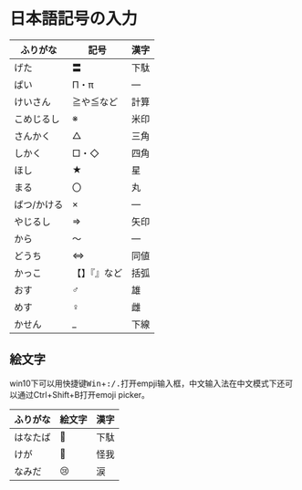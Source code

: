# 日本語記号の入力

[comment]: # (https://www.mobilefish.com/services/markdown/markdown.php#inputForm)

<!--
|ふりがな|記号|漢字|
|---|---|---|
|げた|〓|下駄|
|ぱい|Π・π||
|けいさん|≧や≦など|計算|
|こめじるし|※|米印|
|さんかく|△|三角|
|しかく|□・◇|四角|
|ほし|★|星|
|まる|〇|丸|
|ばつ/かける|×||
|やじるし|⇒|矢印|
|から|～||
|どうち|⇔|同値|
|かっこ|【】『』など|括弧|
|おす|♂|雄|
|めす|♀|雌|
|ハサミ|✂||
|かせん||下線|
|さがる|⤵|下がる|
|あがる|⤴|あがる|
||||

## 絵文字

win10下可以用快捷键<kbd>Win</kbd>+<kbd>:/.</kbd>打开empji输入框，中文输入法在中文模式下还可以通过Ctrl+Shift+B打开emoji picker。

|ふりがな|絵文字|漢字|
|---|---|---|
|はなたば|💐|下駄|
|けが|🤕|怪我|
|なみだ|😢|涙|
|かなしい|😢|悲しい|
|かみなり|⚡|雷|
|たいふう|🌀|台風|
|たつまき|🌪|竜巻|
|やきゅう|⚾|野球|
|たっきゅう|🏓|卓球|
||||
|スイカ|🍉|西瓜|
||||
||||
!-->


<table>
<thead>
<tr>
<th>ふりがな</th>
<th>記号</th>
<th>漢字</th>
</tr>
</thead>
<tbody>
<tr>
<td>げた</td>
<td>〓</td>
<td>下駄</td>
</tr>
<tr>
<td>ぱい</td>
<td>Π・π</td>
<td>―</td>
</tr>
<tr>
<td>けいさん</td>
<td>≧や≦など</td>
<td>計算</td>
</tr>
<tr>
<td>こめじるし</td>
<td>※</td>
<td>米印</td>
</tr>
<tr>
<td>さんかく</td>
<td>△</td>
<td>三角</td>
</tr>
<tr>
<td>しかく</td>
<td>□・◇</td>
<td>四角</td>
</tr>
<tr>
<td>ほし</td>
<td>★</td>
<td>星</td>
</tr>
<tr>
<td>まる</td>
<td>〇</td>
<td>丸</td>
</tr>
<tr>
<td>ばつ/かける</td>
<td>×</td>
<td>―</td>
</tr>
<tr>
<td>やじるし</td>
<td>⇒</td>
<td>矢印</td>
</tr>
<tr>
<td>から</td>
<td>～</td>
<td>―</td>
</tr>
<tr>
<td>どうち</td>
<td>⇔</td>
<td>同値</td>
</tr>
<tr>
<td>かっこ</td>
<td>【】『』など</td>
<td>括弧</td>
</tr>
<tr>
<td>おす</td>
<td>♂</td>
<td>雄</td>
</tr>
<tr>
<td>めす</td>
<td>♀</td>
<td>雌</td>
</tr>
<tr>
<td>かせん</td>
<td>_</td>
<td>下線</td>
</tr>
</tbody>
</table>
<h2>絵文字</h2>
<p>win10下可以用快捷键<kbd>Win</kbd>+<kbd>:/.</kbd>打开empji输入框，中文输入法在中文模式下还可以通过Ctrl+Shift+B打开emoji picker。</p>
<table>
<thead>
<tr>
<th>ふりがな</th>
<th>絵文字</th>
<th>漢字</th>
</tr>
</thead>
<tbody>
<tr>
<td>はなたば</td>
<td>💐</td>
<td>下駄</td>
</tr>
<tr>
<td>けが</td>
<td>🤕</td>
<td>怪我</td>
</tr>
<tr>
<td>なみだ</td>
<td>😢</td>
<td>涙</td>
</tr>
</tbody>
</table>